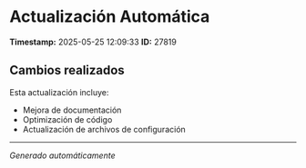# Actualización Automática

**Timestamp:** 2025-05-25 12:09:33
**ID:** 27819

## Cambios realizados

Esta actualización incluye:
- Mejora de documentación
- Optimización de código
- Actualización de archivos de configuración

---
*Generado automáticamente*
